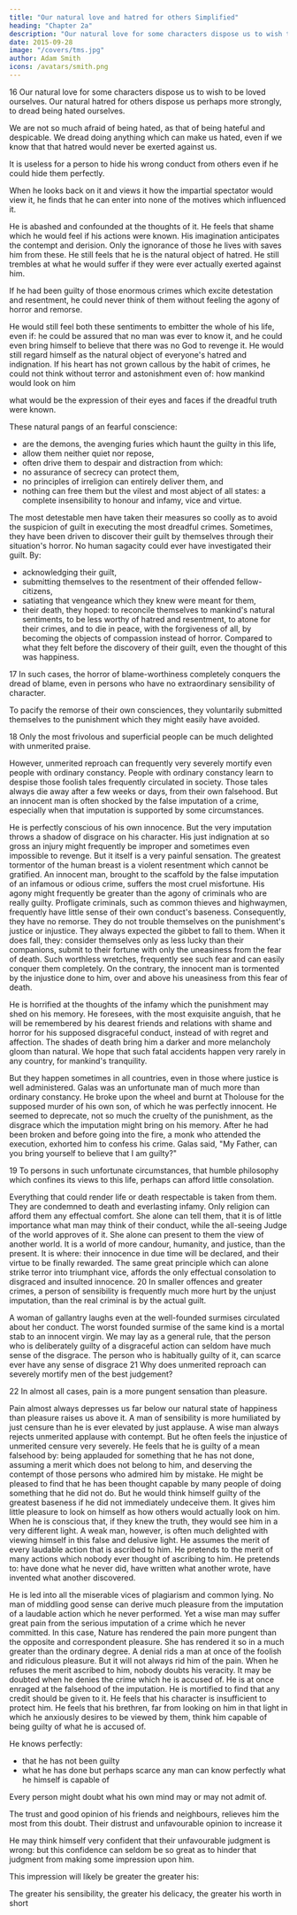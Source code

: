 ```yaml
---
title: "Our natural love and hatred for others Simplified"
heading: "Chapter 2a"
description: "Our natural love for some characters dispose us to wish to be loved ourselves. Our natural hatred for others dispose us perhaps more strongly, to dread being hated ourselves"
date: 2015-09-28
image: "/covers/tms.jpg"
author: Adam Smith
icons: /avatars/smith.png
---
```



16 Our natural love for some characters dispose us to wish to be loved ourselves. Our natural hatred for others dispose us perhaps more strongly, to dread being hated ourselves. 

We are not so much afraid of being hated, as that of being hateful and despicable.
We dread doing anything which can make us hated, even if we know that that hatred would never be exerted against us.

It is useless for a person to hide his wrong conduct from others even if he could hide them perfectly.

When he looks back on it and views it how the impartial spectator would view it, he finds that he can enter into none of the motives which influenced it.

He is abashed and confounded at the thoughts of it.
He feels that shame which he would feel if his actions were known.
His imagination anticipates the contempt and derision.
Only the ignorance of those he lives with saves him from these.
He still feels that he is the natural object of hatred.
He still trembles at what he would suffer if they were ever actually exerted against him.

If he had been guilty of those enormous crimes which excite detestation and resentment, he could never think of them without feeling the agony of horror and remorse.

He would still feel both these sentiments to embitter the whole of his life, even if: 
he could be assured that no man was ever to know it, and
he could even bring himself to believe that there was no God to revenge it.
He would still regard himself as the natural object of everyone's hatred and indignation.
If his heart has not grown callous by the habit of crimes, he could not think without terror and astonishment even of: 
how mankind would look on him

what would be the expression of their eyes and faces if the dreadful truth were known.

These natural pangs of an fearful conscience: 
- are the demons, the avenging furies which haunt the guilty in this life,
- allow them neither quiet nor repose,
- often drive them to despair and distraction from which: 
- no assurance of secrecy can protect them,
- no principles of irreligion can entirely deliver them, and
- nothing can free them but the vilest and most abject of all states:  a complete insensibility to honour and infamy, vice and virtue.

The most detestable men have taken their measures so coolly as to avoid the suspicion of guilt in executing the most dreadful crimes. Sometimes, they have been driven to discover their guilt by themselves through their situation's horror. No human sagacity could ever have investigated their guilt. By: 
- acknowledging their guilt,
- submitting themselves to the resentment of their offended fellow-citizens,
- satiating that vengeance which they knew were meant for them,
- their death, they hoped: 
to reconcile themselves to mankind's natural sentiments,
to be less worthy of hatred and resentment,
to atone for their crimes, and
to die in peace, with the forgiveness of all, by becoming the objects of compassion instead of horror.
Compared to what they felt before the discovery of their guilt, even the thought of this was happiness.


17 In such cases, the horror of blame-worthiness completely conquers the dread of blame, even in persons who have no extraordinary sensibility of character.

To pacify the remorse of their own consciences, they voluntarily submitted themselves to the punishment which they might easily have avoided.
 
18 Only the most frivolous and superficial people can be much delighted with unmerited praise.

However, unmerited reproach can frequently very severely mortify even people with ordinary constancy.
People with ordinary constancy learn to despise those foolish tales frequently circulated in society.
Those tales always die away after a few weeks or days, from their own falsehood.
But an innocent man is often shocked by the false imputation of a crime, especially when that imputation is supported by some circumstances.

He is perfectly conscious of his own innocence.
But the very imputation throws a shadow of disgrace on his character.
His just indignation at so gross an injury might frequently be improper and sometimes even impossible to revenge.
But it itself is a very painful sensation.
The greatest tormentor of the human breast is a violent resentment which cannot be gratified.
An innocent man, brought to the scaffold by the false imputation of an infamous or odious crime, suffers the most cruel misfortune.
His agony might frequently be greater than the agony of criminals who are really guilty.
Profligate criminals, such as common thieves and highwaymen, frequently have little sense of their own conduct's baseness.
Consequently, they have no remorse.
They do not trouble themselves on the punishment's justice or injustice.
They always expected the gibbet to fall to them.
When it does fall, they: 
consider themselves only as less lucky than their companions,
submit to their fortune with only the uneasiness from the fear of death.
Such worthless wretches, frequently see such fear and can easily conquer them completely.
On the contrary, the innocent man is tormented by the injustice done to him, over and above his uneasiness from this fear of death.

He is horrified at the thoughts of the infamy which the punishment may shed on his memory.
He foresees, with the most exquisite anguish, that he will be remembered by his dearest friends and relations with shame and horror for his supposed disgraceful conduct, instead of with regret and affection.
The shades of death bring him a darker and more melancholy gloom than natural.
We hope that such fatal accidents happen very rarely in any country, for mankind's tranquility.

But they happen sometimes in all countries, even in those where justice is well administered.
Galas was an unfortunate man of much more than ordinary constancy.
He broke upon the wheel and burnt at Tholouse for the supposed murder of his own son, of which he was perfectly innocent.
He seemed to deprecate, not so much the cruelty of the punishment, as the disgrace which the imputation might bring on his memory.
After he had been broken and before going into the fire, a monk who attended the execution, exhorted him to confess his crime.
Galas said, "My Father, can you bring yourself to believe that I am guilty?"
 
19 To persons in such unfortunate circumstances, that humble philosophy which confines its views to this life, perhaps can afford little consolation.

Everything that could render life or death respectable is taken from them.
They are condemned to death and everlasting infamy.
Only religion can afford them any effectual comfort.
She alone can tell them, that it is of little importance what man may think of their conduct, while the all-seeing Judge of the world approves of it.
She alone can present to them the view of another world.
It is a world of more candour, humanity, and justice, than the present.
It is where: 
their innocence in due time will be declared, and
their virtue to be finally rewarded.
The same great principle which can alone strike terror into triumphant vice, affords the only effectual consolation to disgraced and insulted innocence.
20 In smaller offences and greater crimes, a person of sensibility is frequently much more hurt by the unjust imputation, than the real criminal is by the actual guilt.

A woman of gallantry laughs even at the well-founded surmises circulated about her conduct.
The worst founded surmise of the same kind is a mortal stab to an innocent virgin.
We may lay as a general rule, that the person who is deliberately guilty of a disgraceful action can seldom have much sense of the disgrace.
The person who is habitually guilty of it, can scarce ever have any sense of disgrace
21 Why does unmerited reproach can severely mortify men of the best judgement?

22 In almost all cases, pain is a more pungent sensation than pleasure.

Pain almost always depresses us far below our natural state of happiness than pleasure raises us above it.
A man of sensibility is more humiliated by just censure than he is ever elevated by just applause.
A wise man always rejects unmerited applause with contempt.
But he often feels the injustice of unmerited censure very severely.
He feels that he is guilty of a mean falsehood by: 
being applauded for something that he has not done,
assuming a merit which does not belong to him, and
deserving the contempt of those persons who admired him by mistake.
He might be pleased to find that he has been thought capable by many people of doing something that he did not do.
But he would think himself guilty of the greatest baseness if he did not immediately undeceive them.
It gives him little pleasure to look on himself as how others would actually look on him.
When he is conscious that, if they knew the truth, they would see him in a very different light.
A weak man, however, is often much delighted with viewing himself in this false and delusive light.
He assumes the merit of every laudable action that is ascribed to him.
He pretends to the merit of many actions which nobody ever thought of ascribing to him.
He pretends to: 
have done what he never did,
have written what another wrote,
have invented what another discovered.

He is led into all the miserable vices of plagiarism and common lying.
No man of middling good sense can derive much pleasure from the imputation of a laudable action which he never performed.
Yet a wise man may suffer great pain from the serious imputation of a crime which he never committed.
In this case, Nature has rendered the pain more pungent than the opposite and correspondent pleasure.
She has rendered it so in a much greater than the ordinary degree.
A denial rids a man at once of the foolish and ridiculous pleasure.
But it will not always rid him of the pain.
When he refuses the merit ascribed to him, nobody doubts his veracity.
It may be doubted when he denies the crime which he is accused of.
He is at once enraged at the falsehood of the imputation.
He is mortified to find that any credit should be given to it.
He feels that his character is insufficient to protect him.
He feels that his brethren, far from looking on him in that light in which he anxiously desires to be viewed by them, think him capable of being guilty of what he is accused of.

He knows perfectly: 
- that he has not been guilty
- what he has done but perhaps scarce any man can know perfectly what he himself is capable of

Every person might doubt what his own mind may or may not admit of.

The trust and good opinion of his friends and neighbours, relieves him the most from this doubt.
Their distrust and unfavourable opinion to increase it

He may think himself very confident that their unfavourable judgment is wrong:  but this confidence can seldom be so great as to hinder that judgment from making some impression upon him.

This impression will likely be greater the greater his: 

The greater his sensibility, the greater his delicacy, the greater his worth in short